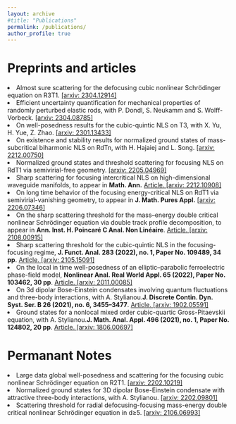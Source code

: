 ```yaml
---
layout: archive
#title: "Publications"
permalink: /publications/
author_profile: true
---
```


Preprints and articles
===================
<li>Almost sure scattering for the defocusing cubic nonlinear Schrödinger equation on R3T1. <a href="https://arxiv.org/abs/2304.12914", class="class2">[arxiv: 2304.12914]</a></li>

<li>Efficient uncertainty quantification for mechanical properties of randomly perturbed elastic rods, with P. Dondl, S. Neukamm and S. Wolff-Vorbeck. <a href="https://arxiv.org/abs/2304.08785", class="class2">[arxiv: 2304.08785]</a></li>

<li>On well-posedness results for the cubic-quintic NLS on T3,</b> with X. Yu, H. Yue, Z. Zhao. <a href="https://arxiv.org/abs/2301.13433", class="class2">[arxiv: 2301.13433]</a></li>

<li>On existence and stability results for normalized ground states of mass-subcritical biharmonic NLS on RdTn, with H. Hajaiej and L. Song. <a href="https://arxiv.org/abs/2212.00750", class="class2">[arxiv: 2212.00750]</a></li>

<li>Normalized ground states and threshold scattering for focusing NLS on RdT1 via semivirial-free geometry. <a href="https://arxiv.org/abs/2205.04969", class="class2">[arxiv: 2205.04969]</a></li>

<li>Sharp scattering for focusing intercritical NLS on high-dimensional waveguide manifolds, to appear in <b>Math. Ann.</b> <a href="https://link.springer.com/article/10.1007/s00208-023-02636-4", class="class2">Article.</b> <a href="https://arxiv.org/abs/2212.10908", class="class2">[arxiv: 2212.10908]</a></li>

<li>On long time behavior of the focusing energy-critical NLS on RdT1 via semivirial-vanishing geometry, to appear in <b>J. Math. Pures Appl.</b> <a href="https://arxiv.org/abs/2206.07346", class="class2">[arxiv: 2206.07346]</a></li>

<li>On the sharp scattering threshold for the mass–energy double critical nonlinear Schrödinger equation via double track profile decomposition, to appear in <b>Ann. Inst. H. Poincaré C Anal. Non Linéaire</b>. <a href="https://ems.press/journals/aihpc/articles/9019654", class="class2">Article.</b> <a href="https://arxiv.org/abs/2108.00915", class="class2">[arxiv: 2108.00915]</a></li>

<li>Sharp scattering threshold for the cubic-quintic NLS in the focusing-focusing regime, <b>J. Funct. Anal. 283 (2022), no. 1, Paper No. 109489, 34 pp</b>. <a href="https://www.sciencedirect.com/science/article/abs/pii/S0022123622001094?via%3Dihub", class="class2">Article.</b> <a href="https://arxiv.org/abs/2105.15091", class="class2">[arxiv: 2105.15091]</a></li>

<li>On the local in time well-posedness of an elliptic–parabolic ferroelectric phase-field model, <b>Nonlinear Anal. Real World Appl. 65 (2022), Paper No. 103462, 30 pp</b>. <a href="https://www.sciencedirect.com/science/article/abs/pii/S1468121821001711", class="class2">Article.</b> <a href="https://arxiv.org/abs/2011.00085", class="class2">[arxiv: 2011.00085]</a></li>

<li>On 3d dipolar Bose-Einstein condensates involving quantum fluctuations and three-body interactions, with A. Stylianou.<b>J. Discrete Contin. Dyn. Syst. Ser. B 26 (2021), no. 6, 3455–3477</b>. <a href="https://www.aimsciences.org/article/doi/10.3934/dcdsb.2020239", class="class2">Article.</b> <a href="https://arxiv.org/abs/1902.05591", class="class2">[arxiv: 1902.05591]</a></li>

<li>Ground states for a nonlocal mixed order cubic-quartic Gross-Pitaevskii equation, with A. Stylianou.<b>J. Math. Anal. Appl. 496 (2021), no. 1, Paper No. 124802, 20 pp</b>. <a href="https://www.sciencedirect.com/science/article/abs/pii/S0022247X20309653", class="class2">Article.</b> <a href="https://arxiv.org/abs/1806.00697", class="class2">[arxiv: 1806.00697]</a></li>



Permanant Notes
==================

<li> Large data global well-posedness and scattering for the focusing cubic nonlinear Schrödinger equation on R2T1. <a href="https://arxiv.org/abs/2202.10219", class="class2">[arxiv: 2202.10219]</a></li>

<li> Normalized ground states for 3D dipolar Bose-Einstein condensate with attractive three-body interactions, with A. Stylianou. <a href="https://arxiv.org/abs/2202.09801", class="class2">[arxiv: 2202.09801]</a></li>

<li> Scattering threshold for radial defocusing-focusing mass-energy double critical nonlinear Schrödinger equation in d≥5. <a href="https://arxiv.org/abs/2106.06993", class="class2">[arxiv: 2106.06993]</a></li>

